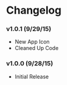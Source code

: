 Changelog
================

### v1.0.1 (9/29/15)

- New App Icon
- Cleaned Up Code

### v1.0.0 (9/28/15)

- Initial Release